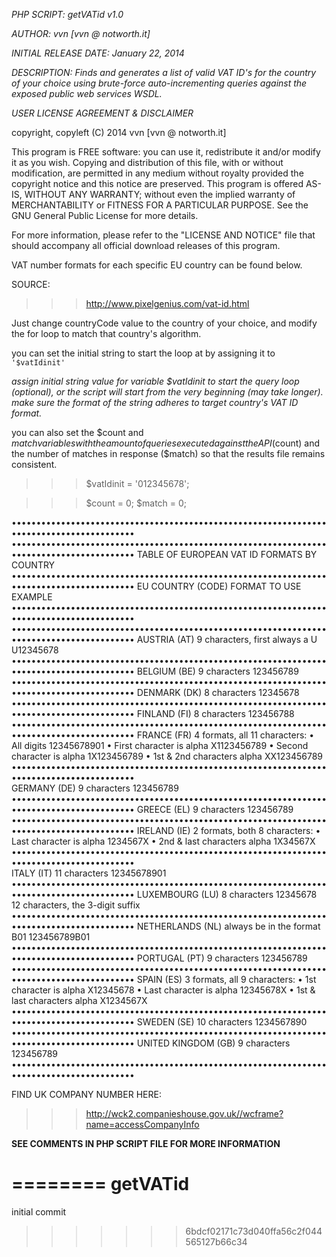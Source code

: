 *PHP SCRIPT: getVATid v1.0*

*AUTHOR: vvn [vvn @ notworth.it]*

*INITIAL RELEASE DATE: January 22, 2014*

*DESCRIPTION: Finds and generates a list of valid VAT ID's for the country of your choice using brute-force auto-incrementing queries against the exposed public web services WSDL.*

*USER LICENSE AGREEMENT & DISCLAIMER*

copyright, copyleft (C) 2014  vvn [vvn @ notworth.it]

This program is FREE software: you can use it, redistribute it and/or modify it as you wish. Copying and distribution of this file, with or without modification, are permitted in any medium without royalty provided the copyright notice and this notice are preserved. This program is offered AS-IS, WITHOUT ANY WARRANTY; without even the implied warranty of MERCHANTABILITY or FITNESS FOR A PARTICULAR PURPOSE.  See the GNU General Public License for more details.

For more information, please refer to the "LICENSE AND NOTICE" file that should
accompany all official download releases of this program.

VAT number formats for each specific EU country can be found below.

SOURCE:
>>>http://www.pixelgenius.com/vat-id.html

Just change countryCode value to the country of your choice, and modify the for loop to match that country's algorithm.

you can set the initial string to start the loop at by assigning it to `'$vatIdinit'`

*assign initial string value for variable $vatIdinit to start the query loop (optional), or the script will start from the very beginning (may take longer). make sure the format of the string adheres to target country's VAT ID format.*

you can also set the $count and $match variables with the amount of queries executed against the API ($count) and the number of matches in response ($match) so that the results file remains consistent.

>>>$vatIdinit = '012345678';

>>>$count = 0;
>>>$match = 0;

•••••••••••••••••••••••••••••••••••••••••••••••••••••••••••••••••••••••••••••••••••••••••
•••••••••••••••••••••••••••••••••••••••••••••••••••••••••••••••••••••••••••••••••••••••••
TABLE OF EUROPEAN VAT ID FORMATS BY COUNTRY
•••••••••••••••••••••••••••••••••••••••••••••••••••••••••••••••••••••••••••••••••••••••••
EU COUNTRY (CODE)         FORMAT TO USE 	                          EXAMPLE
•••••••••••••••••••••••••••••••••••••••••••••••••••••••••••••••••••••••••••••••••••••••••
•••••••••••••••••••••••••••••••••••••••••••••••••••••••••••••••••••••••••••••••••••••••••
AUSTRIA (AT)              9 characters, first always a U 	U12345678
•••••••••••••••••••••••••••••••••••••••••••••••••••••••••••••••••••••••••••••••••••••••••
BELGIUM (BE)              9 characters 	                          123456789
•••••••••••••••••••••••••••••••••••••••••••••••••••••••••••••••••••••••••••••••••••••••••
DENMARK (DK)              8 characters 	                          12345678
•••••••••••••••••••••••••••••••••••••••••••••••••••••••••••••••••••••••••••••••••••••••••
FINLAND (FI)              8 characters 	                          123456788
•••••••••••••••••••••••••••••••••••••••••••••••••••••••••••••••••••••••••••••••••••••••••
FRANCE (FR)               4 formats, all 11 characters:
                          • All digits                                        12345678901
                          • First character is alpha                          X1123456789
                          • Second character is alpha                         1X123456789
                          • 1st & 2nd characters alpha                        XX123456789
•••••••••••••••••••••••••••••••••••••••••••••••••••••••••••••••••••••••••••••••••••••••••                          
GERMANY (DE)   	9 characters 	                          123456789
•••••••••••••••••••••••••••••••••••••••••••••••••••••••••••••••••••••••••••••••••••••••••
GREECE (EL)    	9 characters                     	123456789
•••••••••••••••••••••••••••••••••••••••••••••••••••••••••••••••••••••••••••••••••••••••••
IRELAND (IE) 	2 formats, both 8 characters:
                          • Last character is alpha                           1234567X
                          • 2nd & last characters alpha 	1X34567X
•••••••••••••••••••••••••••••••••••••••••••••••••••••••••••••••••••••••••••••••••••••••••                          
ITALY (IT) 	11 characters 	                          12345678901
•••••••••••••••••••••••••••••••••••••••••••••••••••••••••••••••••••••••••••••••••••••••••
LUXEMBOURG (LU) 	8 characters 	                          12345678
                	12 characters, the 3-digit suffix
•••••••••••••••••••••••••••••••••••••••••••••••••••••••••••••••••••••••••••••••••••••••••
NETHERLANDS (NL)          always be in the format B01                         123456789B01
•••••••••••••••••••••••••••••••••••••••••••••••••••••••••••••••••••••••••••••••••••••••••
PORTUGAL (PT) 	9 characters 	                          123456789
•••••••••••••••••••••••••••••••••••••••••••••••••••••••••••••••••••••••••••••••••••••••••
SPAIN (ES)        	3 formats, all 9 characters:
                          • 1st character is alpha                            X12345678
                          • Last character is alpha                           12345678X
                          • 1st & last characters alpha 	X1234567X
•••••••••••••••••••••••••••••••••••••••••••••••••••••••••••••••••••••••••••••••••••••••••
SWEDEN (SE)               10 characters                                       1234567890
•••••••••••••••••••••••••••••••••••••••••••••••••••••••••••••••••••••••••••••••••••••••••
UNITED KINGDOM (GB)       9 characters                     	123456789
•••••••••••••••••••••••••••••••••••••••••••••••••••••••••••••••••••••••••••••••••••••••••

FIND UK COMPANY NUMBER HERE:

>>>http://wck2.companieshouse.gov.uk//wcframe?name=accessCompanyInfo

**SEE COMMENTS IN PHP SCRIPT FILE FOR MORE INFORMATION**

========
getVATid
========

initial commit
>>>>>>> 6bdcf02171c73d040ffa56c2f044565127b66c34
